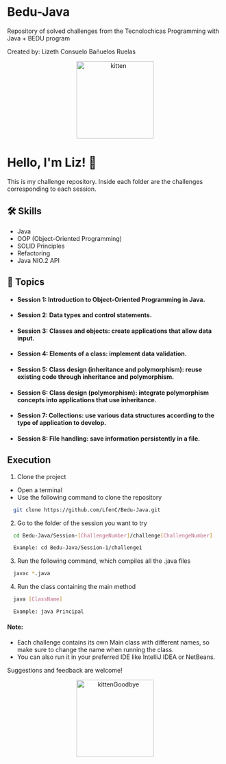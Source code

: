 # Bedu-Java
Repository of solved challenges from the Tecnolochicas Programming with Java + BEDU program

Created by: Lizeth Consuelo Bañuelos Ruelas

<p align="center">
  <img src="https://media.giphy.com/media/JIX9t2j0ZTN9S/giphy.gif" alt="kitten" width="180"/>
</p>

# Hello, I'm Liz! 👋
This is my challenge repository. Inside each folder are the challenges corresponding to each session.

## 🛠 Skills
- Java
- OOP (Object-Oriented Programming)
- SOLID Principles
- Refactoring
- Java NIO.2 API

## 📂 Topics
- #### Session 1: Introduction to Object-Oriented Programming in Java.
- #### Session 2: Data types and control statements.
- #### Session 3: Classes and objects: create applications that allow data input.
- #### Session 4: Elements of a class: implement data validation.
- #### Session 5: Class design (inheritance and polymorphism): reuse existing code through inheritance and polymorphism.
- #### Session 6: Class design (polymorphism): integrate polymorphism concepts into applications that use inheritance.
- #### Session 7: Collections: use various data structures according to the type of application to develop.
- #### Session 8: File handling: save information persistently in a file.

## Execution

1. Clone the project  
  - Open a terminal  
  - Use the following command to clone the repository  

```bash
  git clone https://github.com/LfenC/Bedu-Java.git
```

2. Go to the folder of the session you want to try  

```bash
  cd Bedu-Java/Session-[ChallengeNumber]/challenge[ChallengeNumber]

  Example: cd Bedu-Java/Session-1/challenge1
```

3. Run the following command, which compiles all the .java files  

```bash
  javac *.java
```

4. Run the class containing the main method  

```bash
  java [ClassName]

  Example: java Principal
```

#### Note:  
- Each challenge contains its own Main class with different names, so make sure to change the name when running the class.  
- You can also run it in your preferred IDE like IntelliJ IDEA or NetBeans.

Suggestions and feedback are welcome!

<p align="center">
  <img src="https://media.giphy.com/media/vFKqnCdLPNOKc/giphy.gif" alt="kittenGoodbye" width="180"/>
</p>
